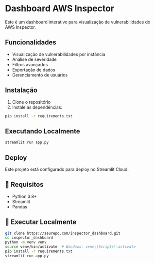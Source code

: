 # Dashboard AWS Inspector

Este é um dashboard interativo para visualização de vulnerabilidades do AWS Inspector.

## Funcionalidades

- Visualização de vulnerabilidades por instância
- Análise de severidade
- Filtros avançados
- Exportação de dados
- Gerenciamento de usuários

## Instalação

1. Clone o repositório
2. Instale as dependências:
```bash
pip install -r requirements.txt
```

## Executando Localmente

```bash
streamlit run app.py
```

## Deploy

Este projeto está configurado para deploy no Streamlit Cloud.

## 🧩 Requisitos

- Python 3.8+
- Streamlit
- Pandas

## 🚀 Executar Localmente

```bash
git clone https://seurepo.com/inspector_dashboard.git
cd inspector_dashboard
python -m venv venv
source venv/bin/activate  # Windows: venv\\Scripts\\activate
pip install -r requirements.txt
streamlit run app.py

